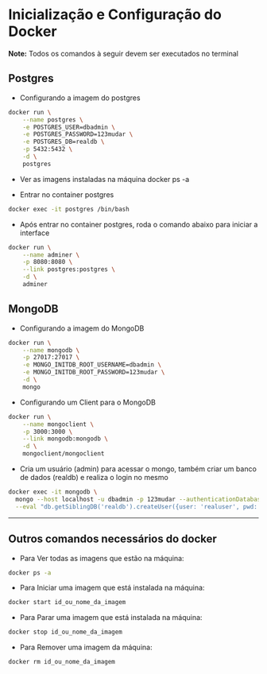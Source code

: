 # Inicialização e Configuração do Docker

**Note:** Todos os comandos à seguir devem ser executados no terminal

## Postgres

- Configurando a imagem do postgres

```bash
docker run \
    --name postgres \
    -e POSTGRES_USER=dbadmin \
    -e POSTGRES_PASSWORD=123mudar \
    -e POSTGRES_DB=realdb \
    -p 5432:5432 \
    -d \
    postgres
```

- Ver as imagens instaladas na máquina
  docker ps -a

* Entrar no container postgres

```bash
docker exec -it postgres /bin/bash
```

- Após entrar no container postgres, roda o comando abaixo para iniciar a interface

```bash
docker run \
    --name adminer \
    -p 8080:8080 \
    --link postgres:postgres \
    -d \
    adminer
```

## MongoDB

- Configurando a imagem do MongoDB

```bash
docker run \
    --name mongodb \
    -p 27017:27017 \
    -e MONGO_INITDB_ROOT_USERNAME=dbadmin \
    -e MONGO_INITDB_ROOT_PASSWORD=123mudar \
    -d \
    mongo
```

- Configurando um Client para o MongoDB

```bash
docker run \
    --name mongoclient \
    -p 3000:3000 \
    --link mongodb:mongodb \
    -d \
    mongoclient/mongoclient
```

- Cria um usuário (admin) para acessar o mongo, também criar um banco de dados (realdb) e realiza o login no mesmo

```bash
docker exec -it mongodb \
  mongo --host localhost -u dbadmin -p 123mudar --authenticationDatabase admin \
  --eval "db.getSiblingDB('realdb').createUser({user: 'realuser', pwd: '123mudar', roles: [{role: 'readWrite', db: 'realdb'}]})"
```

---

## Outros comandos necessários do docker

- Para Ver todas as imagens que estão na máquina:

```bash
docker ps -a
```

- Para Iniciar uma imagem que está instalada na máquina:

```bash
docker start id_ou_nome_da_imagem
```

- Para Parar uma imagem que está instalada na máquina:

```bash
docker stop id_ou_nome_da_imagem
```

- Para Remover uma imagem da máquina:

```bash
docker rm id_ou_nome_da_imagem
```
